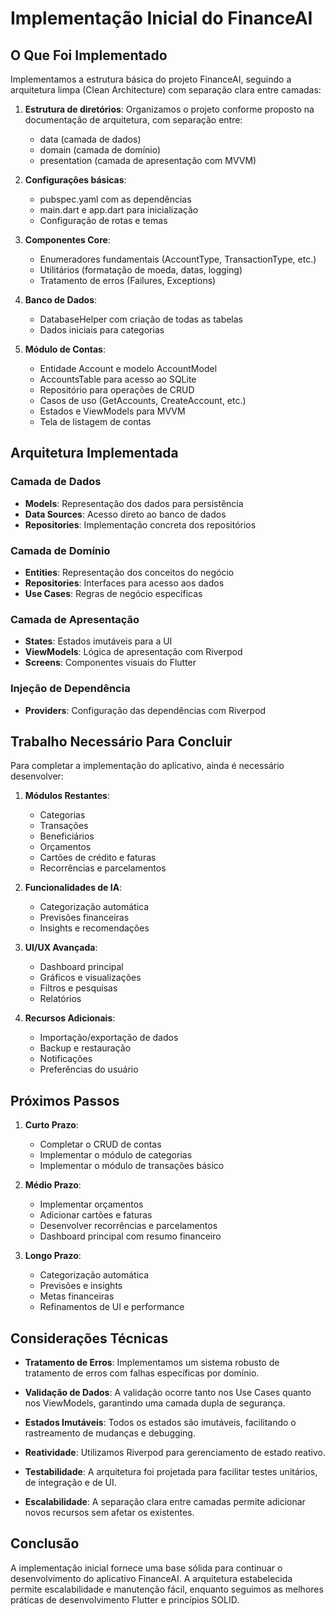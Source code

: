 # Implementação Inicial do FinanceAI

## O Que Foi Implementado

Implementamos a estrutura básica do projeto FinanceAI, seguindo a arquitetura limpa (Clean Architecture) com separação clara entre camadas:

1. **Estrutura de diretórios**: Organizamos o projeto conforme proposto na documentação de arquitetura, com separação entre:
   - data (camada de dados)
   - domain (camada de domínio)
   - presentation (camada de apresentação com MVVM)

2. **Configurações básicas**:
   - pubspec.yaml com as dependências
   - main.dart e app.dart para inicialização
   - Configuração de rotas e temas

3. **Componentes Core**:
   - Enumeradores fundamentais (AccountType, TransactionType, etc.)
   - Utilitários (formatação de moeda, datas, logging)
   - Tratamento de erros (Failures, Exceptions)

4. **Banco de Dados**:
   - DatabaseHelper com criação de todas as tabelas
   - Dados iniciais para categorias

5. **Módulo de Contas**:
   - Entidade Account e modelo AccountModel
   - AccountsTable para acesso ao SQLite
   - Repositório para operações de CRUD
   - Casos de uso (GetAccounts, CreateAccount, etc.)
   - Estados e ViewModels para MVVM
   - Tela de listagem de contas

## Arquitetura Implementada

### Camada de Dados
- **Models**: Representação dos dados para persistência
- **Data Sources**: Acesso direto ao banco de dados
- **Repositories**: Implementação concreta dos repositórios

### Camada de Domínio
- **Entities**: Representação dos conceitos do negócio
- **Repositories**: Interfaces para acesso aos dados
- **Use Cases**: Regras de negócio específicas

### Camada de Apresentação
- **States**: Estados imutáveis para a UI
- **ViewModels**: Lógica de apresentação com Riverpod
- **Screens**: Componentes visuais do Flutter

### Injeção de Dependência
- **Providers**: Configuração das dependências com Riverpod

## Trabalho Necessário Para Concluir

Para completar a implementação do aplicativo, ainda é necessário desenvolver:

1. **Módulos Restantes**:
   - Categorias
   - Transações
   - Beneficiários
   - Orçamentos
   - Cartões de crédito e faturas
   - Recorrências e parcelamentos

2. **Funcionalidades de IA**:
   - Categorização automática
   - Previsões financeiras
   - Insights e recomendações

3. **UI/UX Avançada**:
   - Dashboard principal
   - Gráficos e visualizações
   - Filtros e pesquisas
   - Relatórios

4. **Recursos Adicionais**:
   - Importação/exportação de dados
   - Backup e restauração
   - Notificações
   - Preferências do usuário

## Próximos Passos

1. **Curto Prazo**:
   - Completar o CRUD de contas
   - Implementar o módulo de categorias
   - Implementar o módulo de transações básico

2. **Médio Prazo**:
   - Implementar orçamentos
   - Adicionar cartões e faturas
   - Desenvolver recorrências e parcelamentos
   - Dashboard principal com resumo financeiro

3. **Longo Prazo**:
   - Categorização automática
   - Previsões e insights
   - Metas financeiras
   - Refinamentos de UI e performance

## Considerações Técnicas

- **Tratamento de Erros**: Implementamos um sistema robusto de tratamento de erros com falhas específicas por domínio.
  
- **Validação de Dados**: A validação ocorre tanto nos Use Cases quanto nos ViewModels, garantindo uma camada dupla de segurança.
  
- **Estados Imutáveis**: Todos os estados são imutáveis, facilitando o rastreamento de mudanças e debugging.
  
- **Reatividade**: Utilizamos Riverpod para gerenciamento de estado reativo.
  
- **Testabilidade**: A arquitetura foi projetada para facilitar testes unitários, de integração e de UI.

- **Escalabilidade**: A separação clara entre camadas permite adicionar novos recursos sem afetar os existentes.

## Conclusão

A implementação inicial fornece uma base sólida para continuar o desenvolvimento do aplicativo FinanceAI. A arquitetura estabelecida permite escalabilidade e manutenção fácil, enquanto seguimos as melhores práticas de desenvolvimento Flutter e princípios SOLID.
